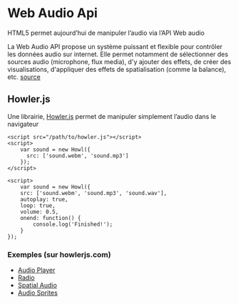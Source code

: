 # Web Audio Api

HTML5 permet aujourd’hui de manipuler l’audio via l’API Web audio

La Web Audio API propose un système puissant et flexible pour contrôler les données audio sur internet. Elle permet notamment de sélectionner des sources audio (microphone, flux media), d'y ajouter des effets, de créer des visualisations, d'appliquer des effets de spatialisation (comme la balance), etc. [source](https://developer.mozilla.org/fr/docs/Web/API/Web_Audio_API)


## Howler.js

Une librairie, [Howler.js](https://howlerjs.com/) permet de manipuler simplement l’audio dans le navigateur

    <script src="/path/to/howler.js"></script>
    <script>
        var sound = new Howl({
          src: ['sound.webm', 'sound.mp3']
        });
    </script>

    <script>
        var sound = new Howl({
        src: ['sound.webm', 'sound.mp3', 'sound.wav'],
        autoplay: true,
        loop: true,
        volume: 0.5,
        onend: function() {
            console.log('Finished!');
        }
    });

### Exemples (sur howlerjs.com)

*   [Audio Player](https://howlerjs.com/#player)
*   [Radio](https://howlerjs.com/#radio)
*   [Spatial Audio](https://howlerjs.com/#spatial)
*   [Audio Sprites](https://howlerjs.com/#sprite)